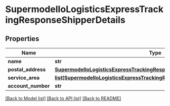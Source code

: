 # SupermodelIoLogisticsExpressTrackingResponseShipperDetails

## Properties
Name | Type | Description | Notes
------------ | ------------- | ------------- | -------------
**name** | **str** |  | [optional] 
**postal_address** | [**SupermodelIoLogisticsExpressTrackingResponseShipperDetailsPostalAddress**](SupermodelIoLogisticsExpressTrackingResponseShipperDetailsPostalAddress.md) |  | [optional] 
**service_area** | [**list[SupermodelIoLogisticsExpressTrackingResponseShipperDetailsServiceArea]**](SupermodelIoLogisticsExpressTrackingResponseShipperDetailsServiceArea.md) |  | [optional] 
**account_number** | **str** |  | [optional] 

[[Back to Model list]](../README.md#documentation-for-models) [[Back to API list]](../README.md#documentation-for-api-endpoints) [[Back to README]](../README.md)

